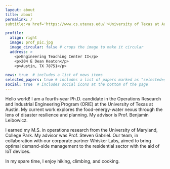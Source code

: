 ```yaml
---
layout: about
title: about
permalink: /
subtitle:<a href='https://www.cs.utexas.edu/'>University of Texas at Austin</a>

profile:
  align: right
  image: prof_pic.jpg
  image_circular: false # crops the image to make it circular
  address: >
    <p>Engineering Teaching Center II</p>
    <p>204 E Dean Keaton</p>
    <p>Austin, TX 78751</p>

news: true  # includes a list of news items
selected_papers: true # includes a list of papers marked as "selected={true}"
social: true  # includes social icons at the bottom of the page
---
```


Hello world! I am a fourth-year Ph.D. candidate in the Operations Research and Industrial Engineering Program (ORIE) at the University of Texas at Austin. My current work explores the food-energy-water nexus through the lens of disaster resilience and planning. My advisor is Prof. Benjamin Leibowicz.

I earned my M.S. in operations research from the University of Maryland, College Park. My advisor was Prof. Steven Gabriel.  Our team, in collaboration with our corporate partner Whisker Labs, aimed to bring optimal demand-side management to the residential sector with the aid of IoT devices. 

In my spare time, I enjoy hiking, climbing, and cooking. 

